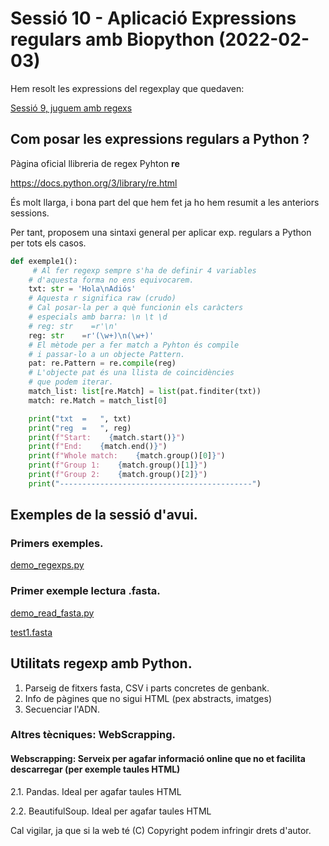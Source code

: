 # Sessió 10 - Aplicació Expressions regulars amb Biopython (2022-02-03)

Hem resolt les expressions del regexplay que quedaven:

[Sessió 9, juguem amb regexs](../UF2_Sessions9_RegexpGames/readme.md)

## Com posar les expressions regulars a Python ? 

Pàgina oficial llibreria de regex Pyhton **re**

https://docs.python.org/3/library/re.html

És molt llarga, i bona part del que hem fet ja ho hem resumit a les anteriors sessions.

Per tant, proposem una sintaxi general per aplicar exp. regulars a Python per tots els casos.

```python
def exemple1():
     # Al fer regexp sempre s'ha de definir 4 variables
    # d'aquesta forma no ens equivocarem.
    txt: str = 'Hola\nAdiós'
    # Aquesta r significa raw (crudo)
    # Cal posar-la per a què funcionin els caràcters
    # especials amb barra: \n \t \d 
    # reg: str    =r'\n'
    reg: str    =r'(\w+)\n(\w+)'
    # El mètode per a fer match a Pyhton és compile
    # i passar-lo a un objecte Pattern.
    pat: re.Pattern = re.compile(reg)
    # L'objecte pat és una llista de coincidències
    # que podem iterar.
    match_list: list[re.Match] = list(pat.finditer(txt))
    match: re.Match = match_list[0]

    print("txt  =   ", txt)
    print("reg  =   ", reg)
    print(f"Start:    {match.start()}")
    print(f"End:    {match.end()}")
    print(f"Whole match:    {match.group()[0]}")
    print(f"Group 1:    {match.group()[1]}")
    print(f"Group 2:    {match.group()[2]}")
    print("-------------------------------------------")
```

</hr>

## Exemples de la sessió d'avui.

### Primers exemples.

[demo_regexps.py](./demo_regexps.py)

### Primer exemple lectura .fasta.
 
[demo_read_fasta.py](./demo_read_fasta.py)

[test1.fasta](./test1.fasta)

</hr>

## Utilitats regexp amb Python.

1. Parseig de fitxers fasta, CSV i parts concretes de genbank.
2. Info de pàgines que no sigui HTML (pex abstracts, imatges)
3. Secuenciar l'ADN.


### Altres tècniques: WebScrapping. 

#### Webscrapping: Serveix per agafar informació online que no et facilita descarregar (per exemple taules HTML)

   2.1. Pandas. Ideal per agafar taules HTML

   2.2. BeautifulSoup. Ideal per agafar taules HTML

Cal vigilar, ja que si la web té (C) Copyright podem infringir drets d'autor.

</hr>


